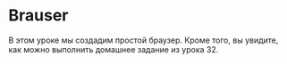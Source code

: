 # Brauser
В этом уроке мы создадим простой браузер. Кроме того, вы увидите, как можно выполнить домашнее задание из урока 32.
